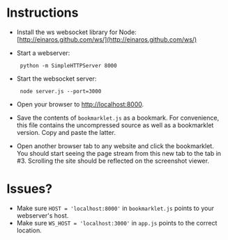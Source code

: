 # Instructions

 - Install the ws websocket library for Node: [http://einaros.github.com/ws/](http://einaros.github.com/ws/)

 - Start a webserver:

        python -m SimpleHTTPServer 8000

 - Start the websocket server:

        node server.js --port=3000

 - Open your browser to [http://localhost:8000](http://localhost:8000).

 - Save the contents of `bookmarklet.js` as a bookmark. For convenience, this file contains the uncompressed source as well as a bookmarklet version. Copy and paste the latter.

 - Open another browser tab to any website and click the bookmarklet. You should start seeing the page stream from this new tab to the tab in #3. Scrolling the site should
 be reflected on the screenshot viewer.

# Issues?

- Make sure `HOST = 'localhost:8000'` in `bookmarklet.js` points to your webserver's host.
- Make sure `WS_HOST = 'localhost:3000'` in `app.js` points to the correct location.
